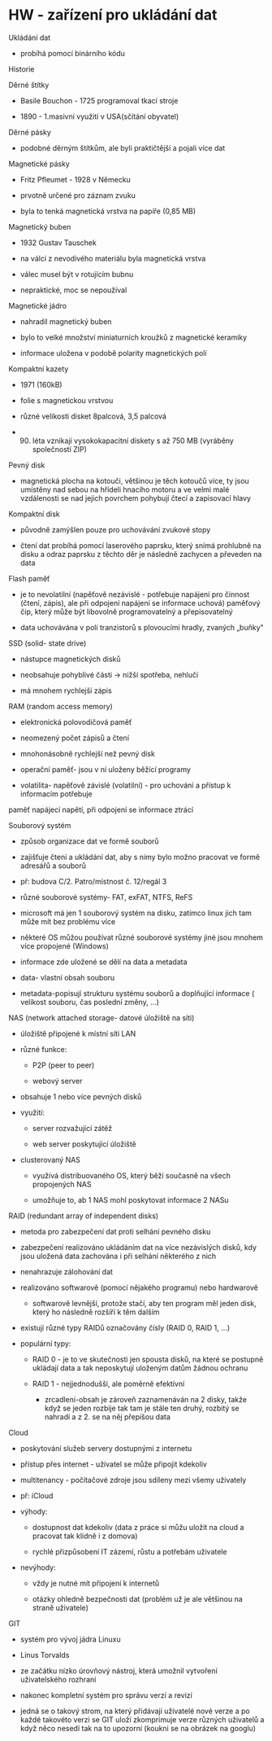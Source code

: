 # HW - zařízení pro ukládání dat

Ukládání dat

-   probíhá pomocí binárního kódu

Historie

Děrné štítky

-   Basile Bouchon - 1725 programoval tkací stroje

-   1890 - 1.masivní využití v USA(sčítání obyvatel)

Děrné pásky

-   podobné děrným štítkům, ale byli praktičtější a pojali více dat

Magnetické pásky

-   Fritz Pfleumet - 1928 v Německu

-   prvotně určené pro záznam zvuku

-   byla to tenká magnetická vrstva na papíře (0,85 MB)

Magnetický buben

-   1932 Gustav Tauschek

-   na válci z nevodivého materiálu byla magnetická vrstva

-   válec musel být v rotujícím bubnu

-   nepraktické, moc se nepoužíval

Magnetické jádro

-   nahradil magnetický buben

-   bylo to velké množství miniaturních kroužků z magnetické keramiky

-   informace uložena v podobě polarity magnetických polí

Kompaktní kazety

-   1971 (160kB)

-   folie s magnetickou vrstvou

-   různé velikosti disket 8palcová, 3,5 palcová

-   90. léta vznikají vysokokapacitní diskety s až 750 MB (vyráběny
společností ZIP)

Pevný disk

-   magnetická plocha na kotouči, většinou je těch kotoučů více, ty jsou
umístěny nad sebou na hřídeli hnacího motoru a ve velmi malé vzdálenosti
se nad jejich povrchem pohybují čtecí a zapisovací hlavy

Kompaktní disk

-   původně zamýšlen pouze pro uchovávání zvukové stopy

-   čtení dat probíhá pomocí laserového paprsku, který snímá prohlubně na
disku a odraz paprsku z těchto děr je následně zachycen a převeden na
data

Flash paměť

-   je to nevolatilní (napěťově nezávislé - potřebuje napájení pro činnost
(čtení, zápis), ale při odpojení napájení se informace uchová) paměťový
čip, který může být libovolně programovatelný a přepisovatelný

-   data uchovávána v poli tranzistorů s plovoucími hradly, zvaných „buňky"

SSD (solid-   state drive)

-   nástupce magnetických disků

-   neobsahuje pohyblivé části → nižší spotřeba, nehlučí

-   má mnohem rychlejší zápis

RAM (random access memory)

-   elektronická polovodičová paměť

-   neomezený počet zápisů a čtení

-   mnohonásobně rychlejší než pevný disk

-   operační paměť- jsou v ní uloženy běžící programy

-   volatilita- napěťově závislé (volatilní) - pro uchování a přístup k
informacím potřebuje

paměť napájecí napětí, při odpojení se informace ztrácí

Souborový systém

-   způsob organizace dat ve formě souborů

-   zajišťuje čtení a ukládání dat, aby s nimy bylo možno pracovat ve formě
adresářů a souborů

-   př: budova C/2. Patro/místnost č. 12/regál 3

-   různé souborové systémy- FAT, exFAT, NTFS, ReFS

-   microsoft má jen 1 souborový systém na disku, zatímco linux jich tam
může mít bez problému více

-   některé OS můžou používat různé souborové systémy jiné jsou mnohem více
propojené (Windows)

-   informace zde uložené se dělí na data a metadata

-   data- vlastní obsah souboru

-   metadata-popisují strukturu systému souborů a doplňující informace (
velikost souboru, čas poslední změny, ...)

NAS (network attached storage-   datové úložiště na síti)

-   úložiště připojené k místní síti LAN

-   různé funkce:

    -   P2P (peer to peer)

    -   webový server

-   obsahuje 1 nebo více pevných disků

-   využití:

    -   server rozvažující zátěž

    -   web server poskytující úložiště

-   clusterovaný NAS

    -   využívá distribuovaného OS, který běží současně na všech propojených
NAS

    -   umožňuje to, ab 1 NAS mohl poskytovat informace 2 NASu

RAID (redundant array of independent disks)

-   metoda pro zabezpečení dat proti selhání pevného disku

-   zabezpečení realizováno ukládáním dat na více nezávislých disků, kdy
jsou uložená data zachována i při selhání některého z nich

-   nenahrazuje zálohování dat

-   realizováno softwarově (pomocí nějakého programu) nebo hardwarově

    -   softwarově levnější, protože stačí, aby ten program měl jeden disk,
    který ho následně rozšíří k těm dalším

-   existují různé typy RAIDů označovány čísly (RAID 0, RAID 1, ...)

-   populární typy:

    -   RAID 0 - je to ve skutečnosti jen spousta disků, na které se postupně
    ukládají data a tak neposkytují uloženým datům žádnou ochranu

    -   RAID 1 - nejjednodušší, ale poměrně efektivní

        -   zrcadlení-obsah je zároveň zaznamenáván na 2 disky, takže když se jeden
rozbije tak tam je stále ten druhý, rozbitý se nahradí a z 2. se na něj
přepíšou data

Cloud

-   poskytování služeb servery dostupnými z internetu

-   přístup přes internet - uživatel se může připojit kdekoliv

-   multitenancy - počítačové zdroje jsou sdíleny mezi všemy uživately

-   př: iCloud

-   výhody:

    -   dostupnost dat kdekoliv (data z práce si můžu uložit na cloud a
    pracovat tak klidně i z domova)

    -   rychlé přizpůsobení IT zázemí, růstu a potřebám uživatele

-   nevýhody:

    -   vždy je nutné mít připojení k internetů

    -   otázky ohledně bezpečnosti dat (problém už je ale většinou na straně
    uživatele)

GIT

-   systém pro vývoj jádra Linuxu

-   Linus Torvalds

-   ze začátku nízko úrovňový nástroj, která umožnil vytvoření
uživatelského rozhraní

-   nakonec kompletní systém pro správu verzí a revizí

-   jedná se o takový strom, na který přidávají uživatelé nové verze a po
každé takovéto verzi se GIT uloží zkomprimuje verze různých uživatelů a
když něco nesedí tak na to upozorní (koukni se na obrázek na googlu)
